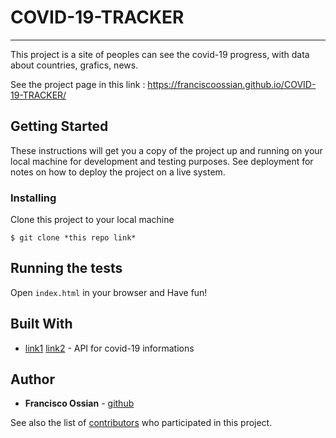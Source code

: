 # COVID-19-TRACKER

-------------------------------------------------------------------------------------------------------------------------------------------------------------------------

This project is a site of peoples can see the covid-19 progress, with data about countries, grafics, news.

See the project page in this link : https://franciscoossian.github.io/COVID-19-TRACKER/

## Getting Started

These instructions will get you a copy of the project up and running on your local machine for development and testing purposes. See deployment for notes on how to deploy the project on a live system.

### Installing

Clone this project to your local machine

```
$ git clone *this repo link*
```

## Running the tests

Open ```index.html``` in your browser and Have fun!

## Built With

* [link1](https://coronavirus-19-api.herokuapp.com/all) [link2](https://coronavirus-19-api.herokuapp.com/countries) - API for covid-19 informations

## Author

* **Francisco Ossian** - [github](https://github.com/FranciscoOssianFOLN/)

See also the list of [contributors](https://github.com/FranciscoOssianFOLN/contributors) who participated in this project.

